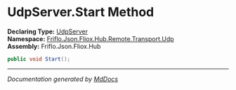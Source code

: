 ﻿<!--  
  <auto-generated>   
    The contents of this file were generated by a tool.  
    Changes to this file may be list if the file is regenerated  
  </auto-generated>   
-->

# UdpServer.Start Method

**Declaring Type:** [UdpServer](../index.md)  
**Namespace:** [Friflo.Json.Fliox.Hub.Remote.Transport.Udp](../../index.md)  
**Assembly:** Friflo.Json.Fliox.Hub

```csharp
public void Start();
```
___

*Documentation generated by [MdDocs](https://github.com/ap0llo/mddocs)*
